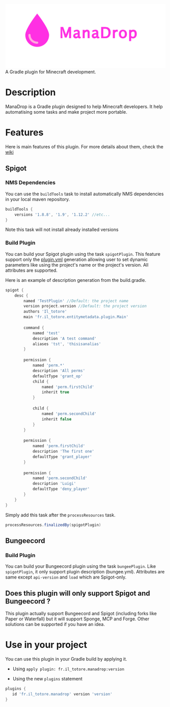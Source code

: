 ![banner](logo/banner.png)
A Gradle plugin for Minecraft development.

# Description
ManaDrop is a Gradle plugin designed to help Minecraft developers.
It help automatising some tasks and make project more portable.

# Features
Here is main features of this plugin. For more details about them, check the [wiki](https://github.com/Iltotore/ManaDrop/wiki/)

## Spigot
### NMS Dependencies
You can use the `buildTools` task to install automatically NMS dependencies in your local maven repository.
```gradle
buildTools {
    versions '1.8.8', '1.9', '1.12.2' //etc...
}
```

Note this task will not install already installed versions

### Build Plugin
You can build your Spigot plugin using the task `spigotPlugin`.
This feature support only the [plugin.yml](https://www.spigotmc.org/wiki/plugin-yml/) generation allowing user to set dynamic parameters like
using the project's name or the project's version.
All attributes are supported.

Here is an example of description generation from the build.gradle.
```gradle
spigot {
    desc {
        named 'TestPlugin' //Default: the project name
        version project.version //Default: the project version
        authors 'Il_totore'
        main 'fr.il_totore.entitymetadata.plugin.Main'

        command {
            named 'test'
            description 'A test command'
            aliases 'tst', 'thisisanalias'
        }

        permission {
            named 'perm.*'
            description 'All perms'
            defaultType 'grant_op'
            child {
                named 'perm.firstChild'
                inherit true
            }

            child {
                named 'perm.secondChild'
                inherit false
            }
        }

        permission {
            named 'perm.firstChild'
            description 'The first one'
            defaultType 'grant_player'
        }

        permission {
            named 'perm.secondChild'
            description 'Luigi'
            defaultType 'deny_player'
        }
    }
}
```

Simply add this task after the `processResources` task.
```gradle
processResources.finalizedBy(spigotPlugin)
```

## Bungeecord
### Build Plugin
You can build your Bungeecord plugin using the task `bungeePlugin`.
Like `spigotPlugin`, it only support plugin description (bungee.yml).
Attributes are same except `api-version` and `load` which are Spigot-only.

## Does this plugin will only support Spigot and Bungeecord ?
This plugin actually support Bungeecord and Spigot (including forks like Paper or Waterfall)
but it will support Sponge, MCP and Forge. Other solutions can be supported if you have an idea.


# Use in your project
You can use this plugin in your Gradle build by applying it.
- Using `apply plugin: fr.il_totore.manadrop:version`

- Using the new `plugins` statement
```gradle
plugins {
   id 'fr.il_totore.manadrop' version 'version'
}
```